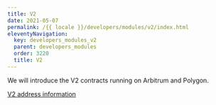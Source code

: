 ```yaml
---
title: V2
date: 2021-05-07
permalink: /{{ locale }}/developers/modules/v2/index.html
eleventyNavigation:
  key: developers_modules_v2
  parent: developers_modules
  order: 3220
  title: V2
---
```


We will introduce the V2 contracts running on Arbitrum and Polygon.

[V2 address information](https://github.com/dev-protocol/protocol-v2/wiki)
